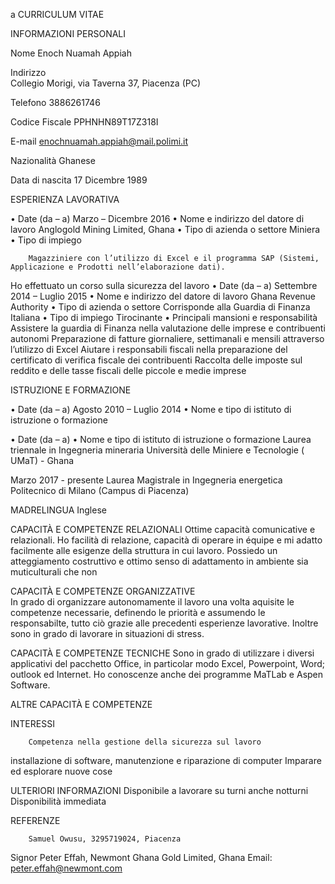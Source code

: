 a
 CURRICULUM VITAE


INFORMAZIONI PERSONALI

Nome		Enoch Nuamah Appiah

Indirizzo		
Collegio Morigi, via Taverna 37,  Piacenza (PC)

Telefono    3886261746

Codice Fiscale		PPHNHN89T17Z318I

E-mail		enochnuamah.appiah@mail.polimi.it


Nazionalità		Ghanese

Data di nascita		17 Dicembre 1989


 ESPERIENZA LAVORATIVA
	
• Date (da – a)		 Marzo – Dicembre 2016
• Nome e indirizzo del datore di lavoro		Anglogold Mining Limited, Ghana
• Tipo di azienda o settore		Miniera
• Tipo di impiego


		Magazziniere con l’utilizzo di Excel e il programma SAP (Sistemi, Applicazione e Prodotti nell’elaborazione dati).
Ho effettuato un corso sulla sicurezza del lavoro
• Date (da – a)		Settembre 2014 – Luglio 2015
• Nome e indirizzo del datore di lavoro		Ghana Revenue Authority 
• Tipo di azienda o settore		Corrisponde alla Guardia di Finanza Italiana
• Tipo di impiego		Tirocinante
• Principali mansioni e responsabilità		Assistere la guardia di Finanza nella valutazione delle imprese e contribuenti autonomi
Preparazione di fatture giornaliere, settimanali e mensili attraverso l’utilizzo di Excel
Aiutare i responsabili fiscali nella preparazione del certificato di verifica fiscale dei contribuenti
Raccolta delle imposte sul reddito e delle tasse fiscali delle piccole e medie imprese



ISTRUZIONE E FORMAZIONE

• Date (da – a)		Agosto 2010 – Luglio 2014
• Nome e tipo di istituto di istruzione o formazione

• Date (da – a)
• Nome e tipo di istituto di istruzione o formazione
		Laurea triennale in Ingegneria mineraria
Università delle Miniere e Tecnologie  ( UMaT) - Ghana

Marzo 2017 -  presente
Laurea Magistrale in Ingegneria energetica
Politecnico di Milano (Campus di Piacenza)
		
MADRELINGUA		 Inglese 

CAPACITÀ E COMPETENZE RELAZIONALI
		Ottime capacità comunicative e relazionali. Ho facilità di relazione, capacità di operare in équipe e mi adatto facilmente alle esigenze della struttura in cui lavoro. Possiedo un atteggiamento  costruttivo e ottimo senso di adattamento in ambiente sia muticulturali che non

CAPACITÀ E COMPETENZE ORGANIZZATIVE  
		In grado di organizzare autonomamente il lavoro una volta aquisite le competenze necessarie, definendo le priorità e assumendo le responsabilte, tutto ciò grazie  alle precedenti esperienze lavorative. Inoltre sono in grado di lavorare in situazioni di stress.

CAPACITÀ E COMPETENZE TECNICHE
		Sono in grado di utilizzare i diversi applicativi del pacchetto Office, in particolar modo Excel, Powerpoint, Word; outlook ed Internet. Ho conoscenze anche dei programme MaTLab e Aspen Software.

ALTRE CAPACITÀ E COMPETENZE

INTERESSI

		Competenza nella gestione della sicurezza sul lavoro


installazione di software, manutenzione e riparazione di computer
Imparare ed esplorare nuove cose

ULTERIORI INFORMAZIONI		Disponibile a lavorare su turni anche notturni
Disponibilità immediata


REFERENZE





		Samuel Owusu, 3295719024, Piacenza

Signor Peter Effah, Newmont Ghana Gold Limited, Ghana
Email: peter.effah@newmont.com


